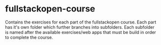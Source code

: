 # fullstackopen-course

Contains the exercises for each part of the fullstackopen
course. Each part has it's own folder which further branches
into subfolders. Each subfolder is named after the available
exercises/web apps that must be build in order to complete
the course.